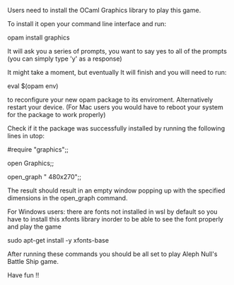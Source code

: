 Users need to install the OCaml Graphics library to play this game.

To install it open your command line interface and run:

opam install graphics


It will ask you a series of prompts, you want to say yes to all of the prompts
(you can simply type 'y' as a response)

It might take a moment, but eventually It will finish and you will need to run:

eval $(opam env)

to reconfigure your new opam package to its enviroment. Alternatively 
restart your device. (For Mac users you would 
have to reboot your system for the package to work properly)

Check if it the package was successfully installed by running the following 
lines in utop:

#require "graphics";;

open Graphics;;

open_graph " 480x270";;

The result should result in an empty window popping up with the specified 
dimensions in the open_graph command.

For Windows users: there are fonts not installed in wsl by default so you have to install
this xfonts library inorder to be able to see the font properly and play the game

sudo apt-get install -y xfonts-base

After running these commands you should be all set to play Aleph Null's 
Battle Ship game.

Have fun !!